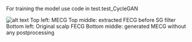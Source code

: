For training the model use code in test.test_CycleGAN 

![alt text](https://github.com/antecessor/FECGCycleGAN/blob/master/4-60.png?raw=true)
Top left: MECG 
Top middle: extracted FECG before SG filter
Bottom left: Original scalp FECG
Bottom middle: generated MECG without any postprocessing
